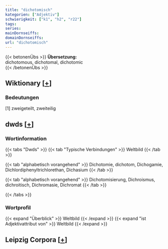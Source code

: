 ```yaml
---
title: "dichotomisch"
kategorien: ["Adjektiv"]
schwierigkeit: ["k1", "h2", "r22"]
tags:
series:
mainDornseiffs:
domainDornseiffs:
url: "dichotomisch"
---
```


{{< betonenÜbs >}}
**Übersetzung:**  
dichotomous, dichotomal, dichotomic  
{{< /betonenÜbs >}}

## Wiktionary [[+](https://de.wiktionary.org/wiki/dichotomisch)]

### Bedeutungen
[1] zweigeteilt, zweiteilig  



## dwds [[+](https://www.dwds.de/wb/dichotomisch)]

### Wortinformation
{{< tabs "Dwds" >}}
{{< tab "Typische Verbindungen" >}}
Weltbild
{{< /tab >}}

{{< tab "alphabetisch vorangehend" >}}
Dichotomie, dichotom, Dichogamie, Dichlordiphenyltrichlorethan, Dichasium
{{< /tab >}}

{{< tab "alphabetisch vorangehend" >}}
Dichotomisierung, Dichroismus, dichroitisch, Dichromasie, Dichromat
{{< /tab >}}

{{< /tabs >}}

### Wortprofil
{{< expand "Überblick" >}} Weltbild {{< /expand >}}
{{< expand "ist Adjektivattribut von" >}} Weltbild {{< /expand >}}

## Leipzig Corpora [[+](https://corpora.uni-leipzig.de/en/res?word=dichotomisch&corpusId=deu_newscrawl-public_2018)]

